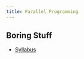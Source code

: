```yaml
---
title: Parallel Programming
---
```


## Boring Stuff

* [Syllabus](/pdf/classes/parp/parp-syllabus.pdf)
